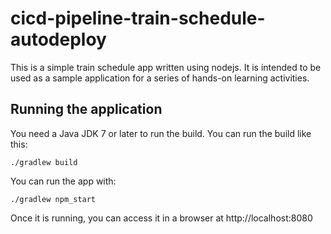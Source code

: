 # cicd-pipeline-train-schedule-autodeploy

This is a simple train schedule app written using nodejs. It is intended to be used as a sample application for a series of hands-on learning activities.




## Running the application

You need a Java JDK 7 or later to run the build. You can run the build like this:

    ./gradlew build

You can run the app with:

    ./gradlew npm_start

Once it is running, you can access it in a browser at http://localhost:8080
